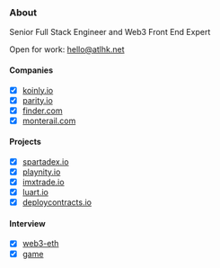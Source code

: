 ### About

Senior Full Stack Engineer and Web3 Front End Expert

Open for work: [hello@atlhk.net](hello@atlhk.net)

#### Companies

- [x] [koinly.io](https://koinly.io/)
- [x] [parity.io](https://www.parity.io/)
- [x] [finder.com](https://finder.com/)
- [x] [monterail.com](https://monterail.com/)

#### Projects

- [x] [spartadex.io](https://spartadex.io/)
- [x] [playnity.io](https://playnity.io/)
- [x] [imxtrade.io](https://www.imxtrade.io/)
- [x] [luart.io](https://www.luart.io/)
- [x] [deploycontracts.io](https://deploycontracts.io)

#### Interview

- [x] [web3-eth](https://github.com/tukwan/pokemon)
- [x] [game](https://github.com/tukwan/tictactoe)

